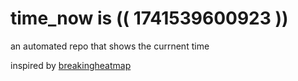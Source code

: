 # time_now is (( 1741539600923 ))

an automated repo that shows the currnent time

inspired by [breakingheatmap](https://github.com/breakingheatmap/breakingheatmap)